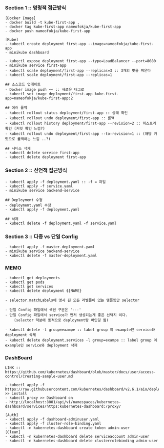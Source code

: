 ### Section 1 :: 명령적 접근방식

    [Docker Image]
    - docker build -t kube-first-app .
    - docker tag kube-first-app nameofokja/kube-first-app
    - docker push nameofokja/kube-first-app

    [Kube]
    - kubectl create deployment first-app --image=nameofokja/kube-first-app
    - minikube dashboard

    - kubectl expose deployment first-app --type=LoadBalancer --port=8080
    - minikube service first-app
    - kubectl scale deployment/first-app --replicas=3 :: 3개의 팟을 띄운다
    - kubectl scale deployment/first-app --replicas=1

    ## 소스코드 업데이트
    - Docker image push ~~ :: 새로운 태그로
    - kubectl set image deployment/first-app kube-first-app=nameofokja/kube-first-app:2

    ## 에러 롤백
    - kubectl rollout status deployment/first-app :: 상태 확인
    - kubectl rollout undo deployment/first-app :: 롤백
    - kubectl rollout history deployment/first-app --revision=2 :: 히스토리 확인 (커밋 확인 느낌?)
    - kubectl rollout undo deployment/first-app --to-revision=1 :: (해당 커밋으로 롤백하는 느낌 ..?)

    ## 서비스 삭제
    - kubectl delete service first-app
    - kubectl delete deployment first-app

### Section 2 :: 선언적 접근방식

    - kubectl apply -f deployment.yaml :: -f = 파일
    - kubectl apply -f service.yaml
    - minikube service backend-service

    ## Deployment 수정
    - deployment.yaml 수정
    - kubectl apply -f deployment.yaml

    ## 삭제
    - kubectl delete -f deployment.yaml -f service.yaml

### Section 3 :: 다중 vs 단일 Config

    - kubectl apply -f master-deployment.yaml
    - minikube service backend-service
    - kubectl delete -f master-deployment.yaml

### MEMO

    - kubectl get deployments
    - kubectl get pods
    - kubectl get services
    - kubectl delete deployment ${NAME}

    - selector.matchLabels에 명시 된 모든 라벨들이 있는 템플릿만 selector

    - 단일 Config 파일에서 섹션 구분은 '---'
    - 단일 Config 파일에서 service가 먼저 생성되는게 좋은 선택지 이다.
        (selector 덕분에 동적으로 deployment랑 바인딩 됨)

    - kubectl delete -l group=exampe :: label group 이 example인 service와 deployment 삭제
    - kubectl delete deployment,services -l group=exampe :: label group 이 example인 service와 deployment 삭제

### DashBoard <Docker Desktop>

    LINK :: https://github.com/kubernetes/dashboard/blob/master/docs/user/access-control/creating-sample-user.md

    - kubectl apply -f https://raw.githubusercontent.com/kubernetes/dashboard/v2.6.1/aio/deploy/recommended.yaml  >> install
    - kubectl proxy >> Dashboard on
    - http://localhost:8001/api/v1/namespaces/kubernetes-dashboard/services/https:kubernetes-dashboard:/proxy/

    [Auth]
    - kubectl apply -f dashboard-adminuser.yaml
    - kubectl apply -f cluster-role-binding.yaml
    - kubectl -n kubernetes-dashboard create token admin-user
    [Clean]
    - kubectl -n kubernetes-dashboard delete serviceaccount admin-user
    - kubectl -n kubernetes-dashboard delete clusterrolebinding admin-user
